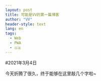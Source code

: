 ```yaml
---
layout: post
title: 可能是VV的第一篇博客
author: "VV"
header-style: text
lang: en
tags:
  - Web
  - PWA
  - 🇬🇧
---
```

#2021年3月4日

今天折腾了很久，终于能够在这里敲几个字啦~